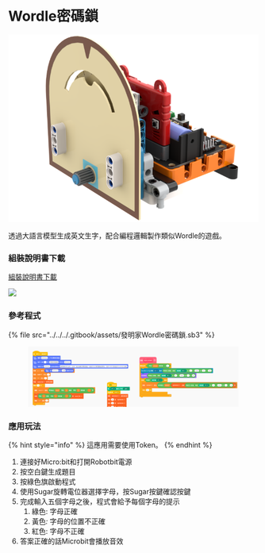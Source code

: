 # Wordle密碼鎖

![](../../../.gitbook/assets/调频广播.png)

透過大語言模型生成英文生字，配合編程邏輯製作類似Wordle的遊戲。

### 組裝說明書下載

[組裝說明書下載](https://drive.google.com/drive/folders/1wg_edUZFrqyUONA0FJ6vFBkGArRsfnf4?usp=sharing)

![](https://kittenbothk.readthedocs.io/en/latest/_images/rhythm_wire.png)

### 參考程式

{% file src="../../../.gitbook/assets/發明家Wordle密碼鎖.sb3" %}

<figure><img src="../../../.gitbook/assets/發明家Wordle密碼鎖.png" alt=""><figcaption></figcaption></figure>

### 應用玩法

{% hint style="info" %}
這應用需要使用Token。
{% endhint %}

1. 連接好Micro:bit和打開Robotbit電源
2. 按空白鍵生成題目
3. 按綠色旗啟動程式
4. 使用Sugar旋轉電位器選擇字母，按Sugar按鍵確認按鍵
5. 完成輸入五個字母之後，程式會給予每個字母的提示
   1. 綠色: 字母正確
   2. 黃&#x8272;_:_ 字母的位置不正確
   3. 紅色: 字母不正確
6. 答案正確的話Microbit會播放音效

